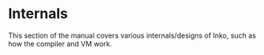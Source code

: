 # Internals

This section of the manual covers various internals/designs of Inko, such as how
the compiler and VM work.
